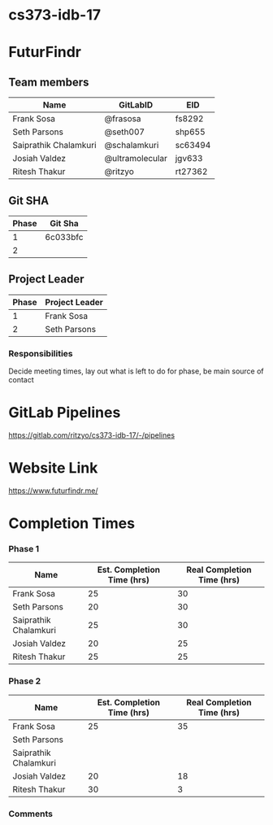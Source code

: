 # cs373-idb-17

# FuturFindr

## Team members

| **Name**        | **GitLabID** | **EID** |
| --------------------- | ------------------ | ------------- |
| Frank Sosa            | @frasosa           | fs8292        |
| Seth Parsons          | @seth007           | shp655        |
| Saiprathik Chalamkuri | @schalamkuri       | sc63494       |
| Josiah Valdez         | @ultramolecular    | jgv633        |
| Ritesh Thakur         | @ritzyo            | rt27362       |

## Git SHA

| **Phase** | **Git Sha** |
| --------------- | ----------------- |
| 1               | 6c033bfc          |
| 2               |                   |

<!-- | 3         |                                          |
| 4         |                                          | -->

## Project Leader

| **Phase** | **Project Leader** |
| --------------- | ------------------------ |
| 1               | Frank Sosa               |
| 2               | Seth Parsons             |

<!-- | 3         |                      |
| 4         |                      | -->

### Responsibilities

Decide meeting times, lay out what is left to do for phase, be main source of contact

# GitLab Pipelines

https://gitlab.com/ritzyo/cs373-idb-17/-/pipelines

# Website Link

https://www.futurfindr.me/

# Completion Times

### Phase 1

| Name                  | Est. Completion Time (hrs) | Real Completion Time (hrs) |
| --------------------- | -------------------------- | -------------------------- |
| Frank Sosa            | 25                         | 30                         |
| Seth Parsons          | 20                         | 30                         |
| Saiprathik Chalamkuri | 25                         | 30                         |
| Josiah Valdez         | 20                         | 25                         |
| Ritesh Thakur         | 25                         | 25                         |

### Phase 2

| Name                  | Est. Completion Time (hrs) | Real Completion Time (hrs) |
| --------------------- | -------------------------- | -------------------------- |
| Frank Sosa            | 25                         | 35                         |
| Seth Parsons          |                            |                            |
| Saiprathik Chalamkuri |                            |                            |
| Josiah Valdez         | 20                         | 18                          |
| Ritesh Thakur         | 30                         | 3                          |

<!-- ### Phase 3

| Name                  | Est. Completion Time (hrs) | Real Completion Time (hrs) |
| --------------------- | -------------------------- | -------------------------- |
| Frank Sosa            |                            |                            |
| Seth Parsons          |                            |                            |
| Saiprathik Chalamkuri |                            |                            |
| Josiah Valdez         |                            |                            |
| Ritesh Thakur         |                            |                            |

### Phase 4

| Name                  | Est. Completion Time (hrs) | Real Completion Time (hrs) |
| --------------------- | -------------------------- | -------------------------- |
| Frank Sosa            |                            |                            |
| Seth Parsons          |                            |                            |
| Saiprathik Chalamkuri |                            |                            |
| Josiah Valdez         |                            |                            |
| Ritesh Thakur         |                            |                            | -->

### Comments

<!-- # RFP

**Description**: This platform allows its users to plan out their future in terms of finding the right place to advance their education, find the right place to work in the real world, or find a place to live for either of those. We are providing an all in one platform that is applicable to anyone who is interested in advancing themselves, whether it be a high school student, or someone who is looking to potentially switch careers, or someone who just wants to find a place to live from where their place of work or school is at.

**Data Sources**:
- https://rapidapi.com/LinkUpJobSearch/api/linkup-job-search/details
- https://api.apartments.com/v1
- https://rapidapi.com/sshanbond/api/university-college-list-and-rankings

**Models**:
- **Jobs/Careers**
  - **Estimated Instance Count**: 1,000,000 (depends on job market)
  - **Attributes for filtering and sorting**: company, industry, location, name, salary range
  - **Media**: link to job posting, job description, job’s metadata
  - **Connection to other models**: housing near job location, schools near job location
- **College/Universities and public/private schools**
  - **Estimated Instance Count**: 10,000
  - **Attributes for filtering and sorting**: offered majors, location, name, ranking, tuition price range, reviews
  - **Media**: Campus pictures, map, video
  - **Connection to other models**: Nearby job listings, nearby housing
- **Housing**
  - **Estimated Instance Count**: 5,000
  - **Attributes for filtering and sorting**: Price, location, beds, baths, reviews
  - **Media**: Pictures of inside, outside, neighborhood, map,
  - **Connection to other models**: Distance from job, distance from college

**Organizational Technique**: Traditional organization with one page per model.

**Questions**:
- If I want to attend this college/university what are some of my off campus housing options?
- If I have to relocate for a job listing what does the housing market look like in that area?
- If I find a place I would like to live in, do I or my family have good education options nearby?
- Can I get a job after graduating without moving? -->

<!-- 

## Getting started

To make it easy for you to get started with GitLab, here's a list of recommended next steps.

Already a pro? Just edit this README.md and make it your own. Want to make it easy? [Use the template at the bottom](#editing-this-readme)!

## Add your files

- [ ] [Create](https://docs.gitlab.com/ee/user/project/repository/web_editor.html#create-a-file) or [upload](https://docs.gitlab.com/ee/user/project/repository/web_editor.html#upload-a-file) files
- [ ] [Add files using the command line](https://docs.gitlab.com/ee/gitlab-basics/add-file.html#add-a-file-using-the-command-line) or push an existing Git repository with the following command:

```
cd existing_repo
git remote add origin https://gitlab.com/ritzyo/cs373-idb-17.git
git branch -M main
git push -uf origin main
```

## Integrate with your tools

- [ ] [Set up project integrations](https://gitlab.com/ritzyo/cs373-idb-17/-/settings/integrations)

## Collaborate with your team

- [ ] [Invite team members and collaborators](https://docs.gitlab.com/ee/user/project/members/)
- [ ] [Create a new merge request](https://docs.gitlab.com/ee/user/project/merge_requests/creating_merge_requests.html)
- [ ] [Automatically close issues from merge requests](https://docs.gitlab.com/ee/user/project/issues/managing_issues.html#closing-issues-automatically)
- [ ] [Enable merge request approvals](https://docs.gitlab.com/ee/user/project/merge_requests/approvals/)
- [ ] [Automatically merge when pipeline succeeds](https://docs.gitlab.com/ee/user/project/merge_requests/merge_when_pipeline_succeeds.html)

## Test and Deploy

Use the built-in continuous integration in GitLab.

- [ ] [Get started with GitLab CI/CD](https://docs.gitlab.com/ee/ci/quick_start/index.html)
- [ ] [Analyze your code for known vulnerabilities with Static Application Security Testing(SAST)](https://docs.gitlab.com/ee/user/application_security/sast/)
- [ ] [Deploy to Kubernetes, Amazon EC2, or Amazon ECS using Auto Deploy](https://docs.gitlab.com/ee/topics/autodevops/requirements.html)
- [ ] [Use pull-based deployments for improved Kubernetes management](https://docs.gitlab.com/ee/user/clusters/agent/)
- [ ] [Set up protected environments](https://docs.gitlab.com/ee/ci/environments/protected_environments.html)

***

# Editing this README

When you're ready to make this README your own, just edit this file and use the handy template below (or feel free to structure it however you want - this is just a starting point!). Thank you to [makeareadme.com](https://www.makeareadme.com/) for this template.

## Suggestions for a good README
Every project is different, so consider which of these sections apply to yours. The sections used in the template are suggestions for most open source projects. Also keep in mind that while a README can be too long and detailed, too long is better than too short. If you think your README is too long, consider utilizing another form of documentation rather than cutting out information.

## Name
Choose a self-explaining name for your project.

## Description
Let people know what your project can do specifically. Provide context and add a link to any reference visitors might be unfamiliar with. A list of Features or a Background subsection can also be added here. If there are alternatives to your project, this is a good place to list differentiating factors.

## Badges
On some READMEs, you may see small images that convey metadata, such as whether or not all the tests are passing for the project. You can use Shields to add some to your README. Many services also have instructions for adding a badge.

## Visuals
Depending on what you are making, it can be a good idea to include screenshots or even a video (you'll frequently see GIFs rather than actual videos). Tools like ttygif can help, but check out Asciinema for a more sophisticated method.

## Installation
Within a particular ecosystem, there may be a common way of installing things, such as using Yarn, NuGet, or Homebrew. However, consider the possibility that whoever is reading your README is a novice and would like more guidance. Listing specific steps helps remove ambiguity and gets people to using your project as quickly as possible. If it only runs in a specific context like a particular programming language version or operating system or has dependencies that have to be installed manually, also add a Requirements subsection.

## Usage
Use examples liberally, and show the expected output if you can. It's helpful to have inline the smallest example of usage that you can demonstrate, while providing links to more sophisticated examples if they are too long to reasonably include in the README.

## Support
Tell people where they can go to for help. It can be any combination of an issue tracker, a chat room, an email address, etc.

## Roadmap
If you have ideas for releases in the future, it is a good idea to list them in the README.

## Contributing
State if you are open to contributions and what your requirements are for accepting them.

For people who want to make changes to your project, it's helpful to have some documentation on how to get started. Perhaps there is a script that they should run or some environment variables that they need to set. Make these steps explicit. These instructions could also be useful to your future self.

You can also document commands to lint the code or run tests. These steps help to ensure high code quality and reduce the likelihood that the changes inadvertently break something. Having instructions for running tests is especially helpful if it requires external setup, such as starting a Selenium server for testing in a browser.

## Authors and acknowledgment
Show your appreciation to those who have contributed to the project.

## License
For open source projects, say how it is licensed.

## Project status
If you have run out of energy or time for your project, put a note at the top of the README saying that development has slowed down or stopped completely. Someone may choose to fork your project or volunteer to step in as a maintainer or owner, allowing your project to keep going. You can also make an explicit request for maintainers. -->
